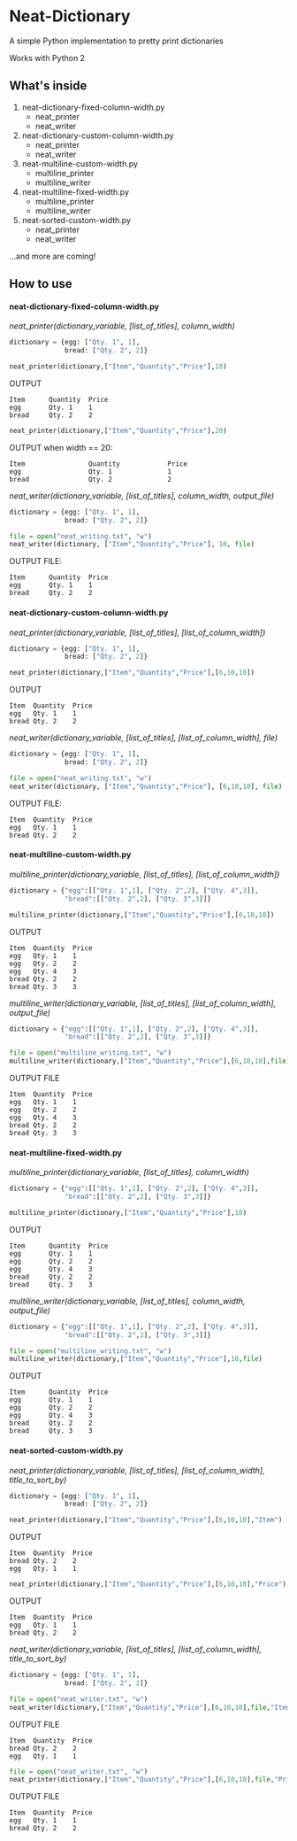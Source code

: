 # Neat-Dictionary
A simple Python implementation to pretty print dictionaries

Works with Python 2

What's inside
---
1. neat-dictionary-fixed-column-width.py
   * neat_printer
   * neat_writer
2. neat-dictionary-custom-column-width.py
   * neat_printer
   * neat_writer
3. neat-multiline-custom-width.py
   * multiline_printer
   * multiline_writer
4. neat-multiline-fixed-width.py
   * multiline_printer
   * multiline_writer
5. neat-sorted-custom-width.py
   * neat_printer
   * neat_writer

...and more are coming!

How to use
---
#### neat-dictionary-fixed-column-width.py

_neat_printer(dictionary_variable, [list_of_titles], column_width)_
```python
dictionary = {egg: ["Qty. 1", 1],
              bread: ["Qty. 2", 2]}
```
```python
neat_printer(dictionary,["Item","Quantity","Price"],10)
```
OUTPUT
```
Item      Quantity  Price
egg       Qty. 1    1
bread     Qty. 2    2
```
```python
neat_printer(dictionary,["Item","Quantity","Price"],20)
```
OUTPUT when width == 20:
```
Item                Quantity            Price               
egg                 Qty. 1              1                   
bread               Qty. 2              2                   
```
_neat_writer(dictionary_variable, [list_of_titles], column_width, output_file)_
```python
dictionary = {egg: ["Qty. 1", 1],
              bread: ["Qty. 2", 2]}
```
```python
file = open("neat_writing.txt", "w")
neat_writer(dictionary, ["Item","Quantity","Price"], 10, file)
```
OUTPUT FILE:
```
Item      Quantity  Price
egg       Qty. 1    1
bread     Qty. 2    2
```

#### neat-dictionary-custom-column-width.py

_neat_printer(dictionary_variable, [list_of_titles], [list_of_column_width])_
```python
dictionary = {egg: ["Qty. 1", 1],
              bread: ["Qty. 2", 2]}
```
```python
neat_printer(dictionary,["Item","Quantity","Price"],[6,10,10])
```
OUTPUT
```
Item  Quantity  Price
egg   Qty. 1    1
bread Qty. 2    2
```

_neat_writer(dictionary_variable, [list_of_titles], [list_of_column_width], file)_
```python
dictionary = {egg: ["Qty. 1", 1],
              bread: ["Qty. 2", 2]}
```
```python
file = open("neat_writing.txt", "w")
neat_writer(dictionary, ["Item","Quantity","Price"], [6,10,10], file)
```
OUTPUT FILE:
```
Item  Quantity  Price
egg   Qty. 1    1
bread Qty. 2    2
```

#### neat-multiline-custom-width.py

_multiline_printer(dictionary_variable, [list_of_titles], [list_of_column_width])_
```python
dictionary = {"egg":[["Qty. 1",1], ["Qty. 2",2], ["Qty. 4",3]],
              "bread":[["Qty. 2",2], ["Qty. 3",3]]}
```
```python
multiline_printer(dictionary,["Item","Quantity","Price"],[6,10,10])
```
OUTPUT
```
Item  Quantity  Price
egg   Qty. 1    1
egg   Qty. 2    2
egg   Qty. 4    3
bread Qty. 2    2
bread Qty. 3    3
```

_multiline_writer(dictionary_variable, [list_of_titles], [list_of_column_width], output_file)_
```python
dictionary = {"egg":[["Qty. 1",1], ["Qty. 2",2], ["Qty. 4",3]],
              "bread":[["Qty. 2",2], ["Qty. 3",3]]}
```
```python
file = open("multiline_writing.txt", "w")
multiline_writer(dictionary,["Item","Quantity","Price"],[6,10,10],file)
```
OUTPUT FILE
```
Item  Quantity  Price
egg   Qty. 1    1
egg   Qty. 2    2
egg   Qty. 4    3
bread Qty. 2    2
bread Qty. 3    3
```
#### neat-multiline-fixed-width.py

_multiline_printer(dictionary_variable, [list_of_titles], column_width)_
```python
dictionary = {"egg":[["Qty. 1",1], ["Qty. 2",2], ["Qty. 4",3]],
              "bread":[["Qty. 2",2], ["Qty. 3",3]]}
```
```python
multiline_printer(dictionary,["Item","Quantity","Price"],10)
```
OUTPUT
```
Item      Quantity  Price
egg       Qty. 1    1
egg       Qty. 2    2
egg       Qty. 4    3
bread     Qty. 2    2
bread     Qty. 3    3
```

_multiline_writer(dictionary_variable, [list_of_titles], column_width, output_file)_
```python
dictionary = {"egg":[["Qty. 1",1], ["Qty. 2",2], ["Qty. 4",3]],
              "bread":[["Qty. 2",2], ["Qty. 3",3]]}
```
```python
file = open("multiline_writing.txt", "w")
multiline_writer(dictionary,["Item","Quantity","Price"],10,file)
```
OUTPUT
```
Item      Quantity  Price
egg       Qty. 1    1
egg       Qty. 2    2
egg       Qty. 4    3
bread     Qty. 2    2
bread     Qty. 3    3
```
#### neat-sorted-custom-width.py

_neat_printer(dictionary_variable, [list_of_titles], [list_of_column_width], title_to_sort_by)_

```python
dictionary = {egg: ["Qty. 1", 1],
              bread: ["Qty. 2", 2]}
```
```python
neat_printer(dictionary,["Item","Quantity","Price"],[6,10,10],"Item")
```
OUTPUT
```
Item  Quantity  Price     
bread Qty. 2    2         
egg   Qty. 1    1  
```
```python
neat_printer(dictionary,["Item","Quantity","Price"],[6,10,10],"Price")
```
OUTPUT
```
Item  Quantity  Price
egg   Qty. 1    1
bread Qty. 2    2 
```

_neat_writer(dictionary_variable, [list_of_titles], [list_of_column_width], title_to_sort_by)_

```python
dictionary = {egg: ["Qty. 1", 1],
              bread: ["Qty. 2", 2]}
```
```python
file = open("neat_writer.txt", "w")
neat_writer(dictionary,["Item","Quantity","Price"],[6,10,10],file,"Item")
```
OUTPUT FILE
```
Item  Quantity  Price     
bread Qty. 2    2         
egg   Qty. 1    1  
```
```python
file = open("neat_writer.txt", "w")
neat_printer(dictionary,["Item","Quantity","Price"],[6,10,10],file,"Price")
```
OUTPUT FILE
```
Item  Quantity  Price
egg   Qty. 1    1
bread Qty. 2    2 
```





